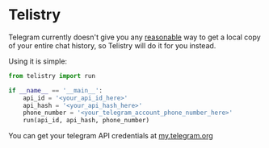 # Telistry

Telegram currently doesn't give you any [reasonable](https://telegram.wiki/general/pdfexport) way to get a local copy of your entire chat history, so Telistry will do it for you instead.

Using it is simple:
```python
from telistry import run

if __name__ == '__main__':
    api_id = '<your_api_id_here>'
    api_hash = '<your_api_hash_here>'
    phone_number = '<your_telegram_account_phone_number_here>'
    run(api_id, api_hash, phone_number)
```

You can get your telegram API credentials at [my.telegram.org](https://my.telegram.org/apps)
